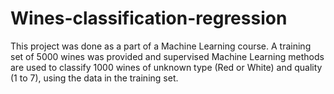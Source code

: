 # Wines-classification-regression
This project was done as a part of a Machine Learning course. A training set of 5000 wines was provided and supervised Machine Learning methods are used to classify 1000 wines of unknown type (Red or White) and quality (1 to 7), using the data in the training set.
